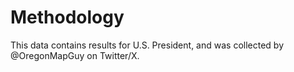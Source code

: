 # Methodology

This data contains results for U.S. President, and was collected by @OregonMapGuy on Twitter/X.